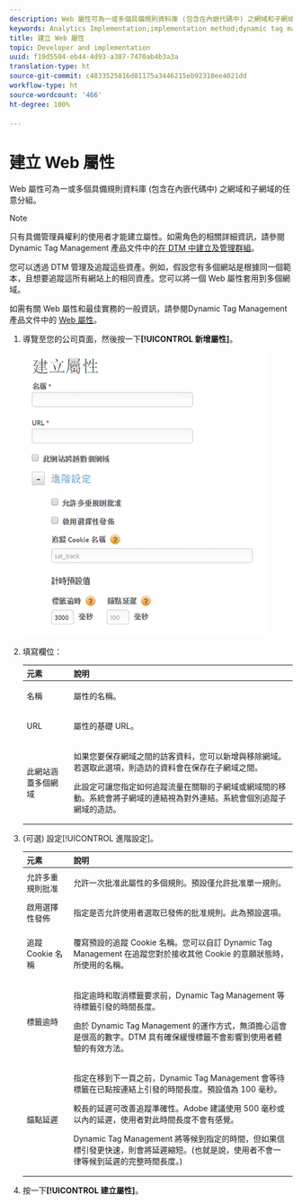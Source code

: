 ```yaml
---
description: Web 屬性可為一或多個具備規則資料庫 (包含在內嵌代碼中) 之網域和子網域的任意分組。
keywords: Analytics Implementation;implementation method;dynamic tag management;dtm;web property;property
title: 建立 Web 屬性
topic: Developer and implementation
uuid: f19d5504-eb44-4d93-a387-7470ab4b3a3a
translation-type: ht
source-git-commit: c4833525816d81175a3446215eb92310ee4021dd
workflow-type: ht
source-wordcount: '466'
ht-degree: 100%

---
```



# 建立 Web 屬性

Web 屬性可為一或多個具備規則資料庫 (包含在內嵌代碼中) 之網域和子網域的任意分組。

>[!NOTE]
>
>只有具備管理員權利的使用者才能建立屬性。如需角色的相關詳細資訊，請參閱 Dynamic Tag Management 產品文件中的[在 DTM 中建立及管理群組](https://docs.adobe.com/content/help/zh-Hant/dtm/using/admin/groups.html)。

您可以透過 DTM 管理及追蹤這些資產。例如，假設您有多個網站是根據同一個範本，且想要追蹤這所有網站上的相同資產。您可以將一個 Web 屬性套用到多個網域。

如需有關 Web 屬性和最佳實務的一般資訊，請參閱Dynamic Tag Management 產品文件中的 [Web 屬性](https://docs.adobe.com/content/help/zh-Hant/dtm/using/admin/web-property.html)。

1. 導覽至您的公司頁面，然後按一下&#x200B;**[!UICONTROL 新增屬性]**。

   ![](assets/dtm-create-web-property.png)

1. 填寫欄位：

   <table id="table_376D72251C4D4C4CA878D10C18D2532C"> 
    <thead> 
    <tr> 
    <th colname="col1" class="entry"> 元素 </th> 
    <th colname="col2" class="entry"> 說明 </th> 
    </tr> 
    </thead>
    <tbody> 
    <tr> 
    <td colname="col1"> <span class="uicontrol"> 名稱</span> </td> 
    <td colname="col2"> <p>屬性的名稱。 </p> </td> 
    </tr> 
    <tr> 
    <td colname="col1"> <span class="uicontrol"> URL</span> </td> 
    <td colname="col2"> <p>屬性的基礎 URL。 </p> </td> 
    </tr> 
    <tr> 
    <td colname="col1"> <span class="uicontrol"> 此網站涵蓋多個網域 </span> </td> 
    <td colname="col2"> <p>如果您要保存網域之間的訪客資料，您可以新增與移除網域。若選取此選項，則造訪的資料會在保存在子網域之間。 </p> <p>此設定可讓您指定如何追蹤流量在關聯的子網域或網域間的移動。系統會將子網域的連結視為對外連結。系統會個別追蹤子網域的造訪。 </p> </td> 
    </tr> 
    </tbody> 
    </table>

1. (可選) 設定[!UICONTROL 進階設定]。

   <table id="table_6E687FBE6ACC4301BCCD837F4DCBB9C9"> 
    <thead> 
    <tr> 
    <th colname="col1" class="entry"> 元素 </th> 
    <th colname="col2" class="entry"> 說明 </th> 
    </tr> 
    </thead>
    <tbody> 
    <tr> 
    <td colname="col1"> <span class="uicontrol"> 允許多重規則批准</span> </td> 
    <td colname="col2"> <p>允許一次批准此屬性的多個規則。預設僅允許批准單一規則。 </p> </td> 
    </tr> 
    <tr> 
    <td colname="col1"> <span class="uicontrol"> 啟用選擇性發佈</span> </td> 
    <td colname="col2"> <p>指定是否允許使用者選取已發佈的批准規則。此為預設選項。 </p> </td> 
    </tr> 
    <tr> 
    <td colname="col1"> <span class="uicontrol"> 追蹤 Cookie 名稱</span> </td> 
    <td colname="col2"> <p>覆寫預設的追蹤 Cookie 名稱。您可以自訂 Dynamic Tag Management 在追蹤您對於接收其他 Cookie 的意願狀態時，所使用的名稱。 </p> </td> 
    </tr> 
    <tr> 
    <td colname="col1"> <span class="uicontrol"> 標籤逾時</span> </td> 
    <td colname="col2"> <p>指定逾時和取消標籤要求前，Dynamic Tag Management 等待標籤引發的時間長度。 </p> <p> 由於 Dynamic Tag Management 的運作方式，無須擔心這會是很高的數字。DTM 具有確保緩慢標籤不會影響到使用者體驗的有效方法。 </p> </td> 
    </tr> 
    <tr> 
    <td colname="col1"> <span class="uicontrol"> 錨點延遲</span> </td> 
    <td colname="col2"> <p>指定在移到下一頁之前，Dynamic Tag Management 會等待標籤在已點按連結上引發的時間長度。預設值為 100 毫秒。 </p> <p>較長的延遲可改善追蹤準確性。Adobe 建議使用 500 毫秒或以內的延遲，使用者對此時間長度不會有感覺。 </p> <p>Dynamic Tag Management 將等候到指定的時間，但如果信標引發更快速，則會將延遲縮短。(也就是說，使用者不會一律等候到延遲的完整時間長度。) </p> </td> 
    </tr> 
    </tbody> 
    </table>

1. 按一下&#x200B;**[!UICONTROL 建立屬性]**。
